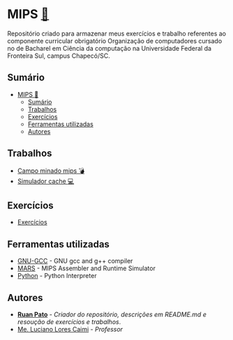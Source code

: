 # MIPS [:link:](https://github.com/ruanpato/mips) #

Repositório criado para armazenar meus exercícios e trabalho referentes ao componente curricular obrigatório Organização de computadores cursado no de Bacharel em Ciência da computação na Universidade Federal da Fronteira Sul, campus Chapecó/SC.

## Sumário ##

- [MIPS :link:](#mips-link)
  - [Sumário](#sumário)
  - [Trabalhos](#trabalhos)
  - [Exercícios](#exercícios)
  - [Ferramentas utilizadas](#ferramentas-utilizadas)
  - [Autores](#autores)

## Trabalhos ##
* [Campo minado mips 💣](https://github.com/ruanpato/mips/tree/master/campo_minado)
* [Simulador cache :computer:](https://github.com/ruanpato/mips/tree/master/simulador_cache)

## Exercícios ##

- [Exercícios](https://github.com/ruanpato/risc-v/tree/master/programacao_assembly_risc-v)

## Ferramentas utilizadas ##

* [GNU-GCC](https://gcc.gnu.org/) - GNU gcc and g++ compiler
* [MARS](http://courses.missouristate.edu/KenVollmar/mars/) - MIPS Assembler and Runtime Simulator
* [Python](https://python.org/) - Python Interpreter

## Autores ##

- **[Ruan Pato](https://github.com/ruanpato)** - *Criador do repositório, descrições em README.md e resoução de exercícios e trabalhos*.
- [Me. Luciano Lores Caimi](https://github.com/lcaimi) - *Professor*

